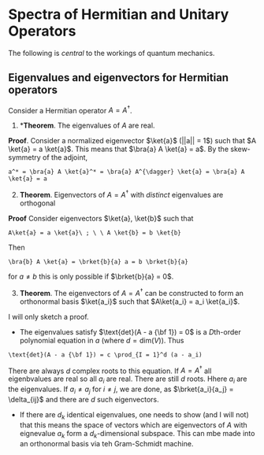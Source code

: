 # Spectra of Hermitian and Unitary Operators

The following is *central* to the workings of quantum mechanics.

## Eigenvalues and eigenvectors for Hermitian operators

Consider a Hermitian operator $A = A^{\dagger}$.

1. ***Theorem**. The eigenvalues of $A$ are real.

**Proof**. Consider a normalized eigenvector $\ket{a}$ (||a|| = 1$) such that $A \ket{a} = a \ket{a}$. This means that $\bra{a} A \ket{a} = a$. By the skew-symmetry of the adjoint, 
```{math}
a^* = \bra{a} A \ket{a}^* = \bra{a} A^{\dagger} \ket{a} = \bra{a} A \ket{a} = a
```

2. **Theorem**. Eigenvectors of $A = A^{\dagger}$ with *distinct* eigenvalues are orthogonal

**Proof** Consider eigenvectors $\ket{a}, \ket{b}$ such that
```{math}
A\ket{a} = a \ket{a}\ ; \ \ A \ket{b} = b \ket{b} 
```
Then 
```{math}
\bra{b} A \ket{a} = \brket{b}{a} a = b \brket{b}{a}
```
for $a \neq b$ this is only possible if $\brket{b}{a} = 0$. 

3. **Theorem**. The eigenvectors of $A = A^{\dagger}$ can be constructed to form an orthonormal basis $\ket{a_i}$ such that $A\ket{a_i} = a_i \ket{a_i}$. 

I will only sketch a proof.

- The eigenvalues satisfy $\text{det}(A - a {\bf 1}) = 0$ is a $D$th-order polynomial equation in $a$ (where $d = \text{dim}(V)$). Thus
```{math}
\text{det}(A - a {\bf 1}) = c \prod_{I = 1}^d (a - a_i)
```
There are always $d$ complex roots to this equation. If $A = A^{\dagger}$ all eigenbvalues are real so all $a_i$ are real. There are still $d$ roots.
Hhere $a_i$ are the eigenvalues. If $a_i \neq a_j$ for $i \neq j$, we are done, as $\brket{a_i}{a_j} = \delta_{ij}$ and there are $d$ such eigenvectors.

- If there are $d_k$ identical eigenvalues, one needs to show (and I will not) that this means the space of vectors which are eigenvectors of $A$ with eignevalue $a_k$ form a $d_k$-dimensional subspace. This can mbe made into an orthonormal basis via teh Gram-Schmidt machine.

